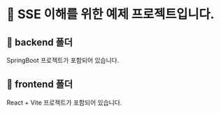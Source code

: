 # 🔔 SSE 이해를 위한 예제 프로젝트입니다.

## 📁 backend 폴더
SpringBoot 프로젝트가 포함되어 있습니다.

## 📁 frontend 폴더
React + Vite 프로젝트가 포함되어 있습니다.